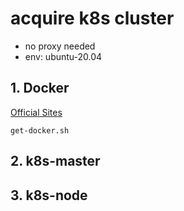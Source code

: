 # acquire k8s cluster

- no proxy needed
- env: ubuntu-20.04

## 1. Docker

[Official Sites](https://docs.docker.com/engine/install/ubuntu/)

`get-docker.sh`

## 2. k8s-master

## 3. k8s-node

